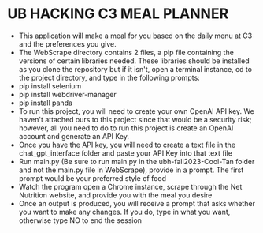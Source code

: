 # UB HACKING C3 MEAL PLANNER
- This application will make a meal for you based on the daily menu at C3 and the preferences you give.
- The WebScrape directory contains 2 files, a pip file containing the versions of certain libraries needed. These libraries should be installed as you clone the repository but if it isn't, open a terminal instance, cd to the project directory, and type in the following prompts:
-   pip install selenium
-   pip install webdriver-manager
-   pip install panda
- To run this project, you will need to create your own OpenAI API key. We haven't attached ours to this project since that would be a security risk; however, all you need to do to run this project is create an OpenAI account and generate an API Key.
- Once you have the API key, you will need to create a text file in the chat_gpt_interface folder and paste your API Key into that text file
- Run main.py (Be sure to run main.py in the ubh-fall2023-Cool-Tan folder and not the main.py file in WebScrape), provide in a prompt. The first prompt would be your preferred style of food
- Watch the program open a Chrome instance, scrape through the Net Nutrition website, and provide you with the meal you desire
- Once an output is produced, you will receive a prompt that asks whether you want to make any changes. If you do, type in what you want, otherwise type NO to end the session

